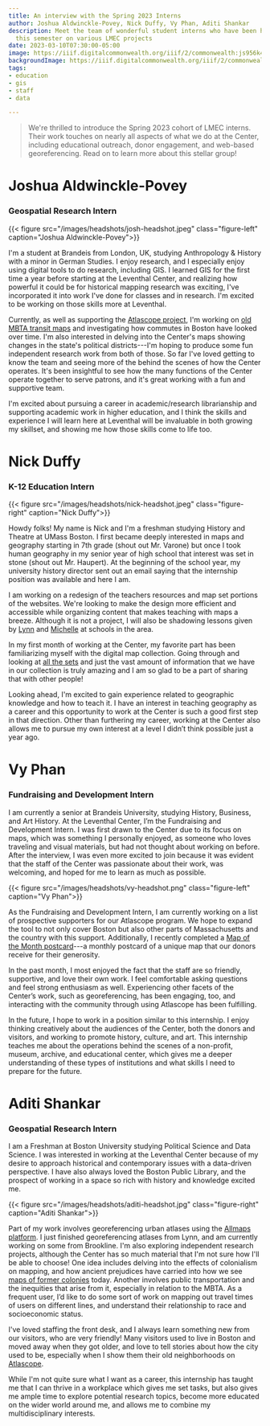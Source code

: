 ```yaml
---
title: An interview with the Spring 2023 Interns
author: Joshua Aldwinckle-Povey, Nick Duffy, Vy Phan, Aditi Shankar
description: Meet the team of wonderful student interns who have been hard at work
  this semester on various LMEC projects
date: 2023-03-10T07:30:00-05:00
image: https://iiif.digitalcommonwealth.org/iiif/2/commonwealth:js956k433/574,619,8069,5665/pct:20/0/default.jpg
backgroundImage: https://iiif.digitalcommonwealth.org/iiif/2/commonwealth:js956k433/574,619,8069,5665/pct:20/0/default.jpg
tags:
- education
- gis
- staff
- data

---
```

> We're thrilled to introduce the Spring 2023 cohort of LMEC interns. Their work touches on nearly all aspects of what we do at the Center, including educational outreach, donor engagement, and web-based georeferencing. Read on to learn more about this stellar group!

# Joshua Aldwinckle-Povey

### Geospatial Research Intern

{{<
figure src="/images/headshots/josh-headshot.jpeg" class="figure-left" caption="Joshua Aldwinckle-Povey">}}

I'm a student at Brandeis from London, UK, studying Anthropology & History with a minor in German Studies. I enjoy research, and I especially enjoy using digital tools to do research, including GIS. I learned GIS for the first time a year before starting at the Leventhal Center, and realizing how powerful it could be for historical mapping research was exciting, I've incorporated it into work I've done for classes and in research. I'm excited to be working on those skills more at Leventhal.

Currently, as well as supporting the [Atlascope project](https://atlascope.org), I'm working on [old MBTA transit maps](https://collections.leventhalmap.org/search/commonwealth:cc08kx48x) and investigating how commutes in Boston have looked over time. I'm also interested in delving into the Center's maps showing changes in the state's political districts---I'm hoping to produce some fun independent research work from both of those. So far I've loved getting to know the team and seeing more of the behind the scenes of how the Center operates. It's been insightful to see how the many functions of the Center operate together to serve patrons, and it's great working with a fun and supportive team.

I'm excited about pursuing a career in academic/research librarianship and supporting academic work in higher education, and I think the skills and experience I will learn here at Leventhal will be invaluable in both growing my skillset, and showing me how those skills come to life too.

# Nick Duffy

### K-12 Education Intern

{{< figure src="/images/headshots/nick-headshot.jpeg" class="figure-right" caption="Nick Duffy">}}

Howdy folks! My name is Nick and I'm a freshman studying History and Theatre at UMass Boston. I first became deeply interested in maps and geography starting in 7th grade (shout out Mr. Varone) but once I took human geography in my senior year of high school that interest was set in stone (shout out Mr. Haupert). At the beginning of the school year, my university history director sent out an email saying that the internship position was available and here I am.

I am working on a redesign of the teachers resources and map set portions of the websites. We're looking to make the design more efficient and accessible while organizing content that makes teaching with maps a breeze. Although it is not a project, I will also be shadowing lessons given by [Lynn](../about/people/lynn-brown.md) and [Michelle](../about/people/michelle-leblanc.md) at schools in the area.

In my first month of working at the Center, my favorite part has been familiarizing myself with the digital map collection. Going through and looking at [all the sets](https://collections.leventhalmap.org/educators) and just the vast amount of information that we have in our collection is truly amazing and I am so glad to be a part of sharing that with other people!

Looking ahead, I'm excited to gain experience related to geographic knowledge and how to teach it. I have an interest in teaching geography as a career and this opportunity to work at the Center is such a good first step in that direction. Other than furthering my career, working at the Center also allows me to pursue my own interest at a level I didn’t think possible just a year ago.

# Vy Phan

### Fundraising and Development Intern

I am currently a senior at Brandeis University, studying History, Business, and Art History. At the Leventhal Center, I’m the Fundraising and Development Intern. I was first drawn to the Center due to its focus on maps, which was something I personally enjoyed, as someone who loves traveling and visual materials, but had not thought about working on before. After the interview, I was even more excited to join because it was evident that the staff of the Center was passionate about their work, was welcoming, and hoped for me to learn as much as possible.

{{< figure src="/images/headshots/vy-headshot.png" class="figure-left" caption="Vy Phan">}}

As the Fundraising and Development Intern, I am currently working on a list of prospective supporters for our Atlascope program. We hope to expand the tool to not only cover Boston but also other parts of Massachusetts and the country with this support. Additionally, I recently completed a [Map of the Month postcard](https://www.leventhalmap.org/donate/map-of-the-month/)---a monthly postcard of a unique map that our donors receive for their generosity.

In the past month, I most enjoyed the fact that the staff are so friendly, supportive, and love their own work. I feel comfortable asking questions and feel strong enthusiasm as well. Experiencing other facets of the Center’s work, such as georeferencing, has been engaging, too, and interacting with the community through using Atlascope has been fulfilling.

In the future, I hope to work in a position similar to this internship. I enjoy thinking creatively about the audiences of the Center, both the donors and visitors, and working to promote history, culture, and art. This internship teaches me about the operations behind the scenes of a non-profit, museum, archive, and educational center, which gives me a deeper understanding of these types of institutions and what skills I need to prepare for the future.

# Aditi Shankar

### Geospatial Research Intern

I am a Freshman at Boston University studying Political Science and Data Science. I was interested in working at the Leventhal Center because of my desire to approach historical and contemporary issues with a data-driven perspective. I have also always loved the Boston Public Library, and the prospect of working in a space so rich with history and knowledge excited me.

{{< figure src="/images/headshots/aditi-headshot.jpg" class="figure-right" caption="Aditi Shankar">}}

Part of my work involves georeferencing urban atlases using the [Allmaps platform](https://editor.allmaps.org). I just finished georeferencing atlases from Lynn, and am currently working on some from Brookline. I'm also exploring independent research projects, although the Center has so much material that I'm not sure how I'll be able to choose! One idea includes delving into the effects of colonialism on mapping, and how ancient prejudices have carried into how we see [maps of former colonies](https://collections.leventhalmap.org/search/commonwealth:3f462x757) today. Another involves public transportation and the inequities that arise from it, especially in relation to the MBTA. As a frequent user, I’d like to do some sort of work on mapping out travel times of users on different lines, and understand their relationship to race and socioeconomic status.

I've loved staffing the front desk, and I always learn something new from our visitors, who are very friendly! Many visitors used to live in Boston and moved away when they got older, and love to tell stories about how the city used to be, especially when I show them their old neighborhoods on [Atlascope](https://atlascope.org).

While I'm not quite sure what I want as a career, this internship has taught me that I can thrive in a workplace which gives me set tasks, but also gives me ample time to explore potential research topics, become more educated on the wider world around me, and allows me to combine my multidisciplinary interests.